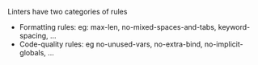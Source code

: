 Linters have two categories of rules

- Formatting rules: eg: max-len, no-mixed-spaces-and-tabs, keyword-spacing, ...
- Code-quality rules: eg no-unused-vars, no-extra-bind, no-implicit-globals, ...
